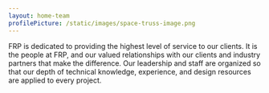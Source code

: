 ```yaml
---
layout: home-team
profilePicture: /static/images/space-truss-image.png
---
```

FRP is dedicated to providing the highest level of service to our clients. It is the people at FRP, and our valued relationships with our clients and industry partners that make the difference. Our leadership and staff are organized so that our depth of technical knowledge, experience, and design resources are applied to every project.
